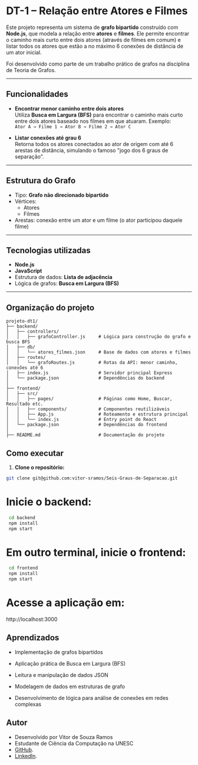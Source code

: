 # DT-1 – Relação entre Atores e Filmes

Este projeto representa um sistema de **grafo bipartido** construído com **Node.js**, que modela a relação entre **atores** e **filmes**. Ele permite encontrar o caminho mais curto entre dois atores (através de filmes em comum) e listar todos os atores que estão a no máximo 6 conexões de distância de um ator inicial.

Foi desenvolvido como parte de um trabalho prático de grafos na disciplina de Teoria de Grafos.

---

## Funcionalidades

- **Encontrar menor caminho entre dois atores**  
  Utiliza **Busca em Largura (BFS)** para encontrar o caminho mais curto entre dois atores baseado nos filmes em que atuaram. Exemplo:  
  `Ator A → Filme 1 → Ator B → Filme 2 → Ator C`

- **Listar conexões até grau 6**  
  Retorna todos os atores conectados ao ator de origem com até 6 arestas de distância, simulando o famoso "jogo dos 6 graus de separação".

---

## Estrutura do Grafo

- Tipo: **Grafo não direcionado bipartido**
- Vértices:
  - Atores
  - Filmes
- Arestas: conexão entre um ator e um filme (o ator participou daquele filme)

---

## Tecnologias utilizadas

- **Node.js**
- **JavaScript**
- Estrutura de dados: **Lista de adjacência**
- Lógica de grafos: **Busca em Largura (BFS)**

---

## Organização do projeto

```plaintext
projeto-dt1/
├── backend/
│   ├── controllers/
│   │   ├── grafoController.js     # Lógica para construção do grafo e busca BFS
│   ├── db/
│   │   └── atores_filmes.json     # Base de dados com atores e filmes
│   ├── routes/
│   │   └── grafoRoutes.js         # Rotas da API: menor caminho, conexões até 6
│   ├── index.js                   # Servidor principal Express
│   └── package.json               # Dependências do backend
│
├── frontend/
│   ├── src/
│   │   ├── pages/                 # Páginas como Home, Buscar, Resultado etc.
│   │   ├── components/            # Componentes reutilizáveis
│   │   ├── App.js                 # Roteamento e estrutura principal
│   │   └── index.js               # Entry point do React
│   └── package.json               # Dependências do frontend
│
├── README.md                      # Documentação do projeto

```

##  Como executar

1. **Clone o repositório:**

```bash
git clone git@github.com:vitor-sramos/Seis-Graus-de-Separacao.git
```

# Inicie o backend:

```bash
 cd backend
 npm install
 npm start
```

# Em outro terminal, inicie o frontend:

```bash
 cd frontend
 npm install
 npm start
```

# Acesse a aplicação em:
http://localhost:3000

## Aprendizados
- Implementação de grafos bipartidos

- Aplicação prática de Busca em Largura (BFS)

- Leitura e manipulação de dados JSON

- Modelagem de dados em estruturas de grafo

- Desenvolvimento de lógica para análise de conexões em redes complexas

## Autor
- Desenvolvido por Vitor de Souza Ramos
- Estudante de Ciência da Computação na UNESC
- [GitHub](https://github.com/vitor-sramos). 
- [LinkedIn](https://www.linkedin.com/in/vitor-ramos-934302349).
